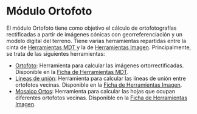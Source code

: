 # Módulo Ortofoto

El módulo Ortofoto tiene como objetivo el cálculo de ortofotografías rectificadas a partir de imágenes cónicas con georreferenciación y un modelo digital del terreno. Tiene varias herramientas repartidas entre la cinta de [Herramientas MDT ](../fichas-de-herramientas/ficha-de-herramientas-mdt/)y la de [Herramientas Imagen](../fichas-de-herramientas/ficha-de-herramientas-imagen/). Principalmente, se trata de las siguientes herramientas:

* [Ortofoto](calculo-de-ortofoto.md): Herramienta para calcular las imágenes ortorrectificadas. Disponible en la [Ficha de Herramientas MDT](../fichas-de-herramientas/ficha-de-herramientas-mdt/).
* [Líneas de unión](lineas-de-union.md): Herramienta para calcular las líneas de unión entre ortofotos vecinas. Disponible en la [Ficha de Herramientas Imagen](../fichas-de-herramientas/ficha-de-herramientas-imagen/).
* [Mosaico Ortos](mosaico-ortos.md): Herramienta para calcular las hojas que ocupan diferentes ortofotos vecinas. Disponible en la [Ficha de Herramientas Imagen](../fichas-de-herramientas/ficha-de-herramientas-imagen/).

